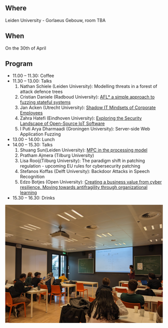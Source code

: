 ## Where

Leiden University - Gorlaeus Gebouw, room TBA 

## When

On the 30th of April 

## Program
-	11.00 – 11.30: Coffee 
-	11.30 – 13.00: Talks
	1.  Nathan Schiele (Leiden University): Modelling threats in a forest of attack defence trees
	2.  Cristian Daniele (Radboud University): [AFL* a simple approach to fuzzing stateful systems](../Slides/2024%20April/%20AFL*%20a%20simple%20approach%20to%20fuzzing%20stateful%20systems.pdf)
	3.  Jan Acken (Utrecht University): [Shadow IT Mindsets of Corporate Employees](../Slides/2024%20April/Shadow%20IT%20Mindsets%20of%20Corportate%20Employees.pdf)
	4.  Zahra Hatefi (Eindhoven University): [Exploring the Security Landscape of Open-Source IoT Software](../Slides/2024%20April/Exploring%20the%20Security%20Landscape%20of%20Open-Source%20IoT%20Software%20on%20GitHub.pdf)
	5.  I Puti Arya Dharmaadi (Groningen University): Server-side Web Application Fuzzing
-	13.00 – 14.00: Lunch 
-	14.00 – 15.30: Talks
	1. Shuang Sun(Leiden University): [MPC in the processing model](../Slides/2024%20April/MPC%20in%20the%20Preprocessing%20Model.pdf)
	2. Pratham Ajmera (Tilburg University)
	3. Lisa Rooij(Tilburg University): The paradigm shift in patching regulation - upcoming EU rules for cybersecurity patching
	4. Stefanos Koffas (Delft University): Backdoor Attacks in Speech Recognition
	5. Edzo Botjes (Open University): [Creating a business value from cyber resilience. Moving towards antifragility through organizational learning](../Slides/2024%20April/Cyber%20Resilience.pdf)
-	15.30 – 16.30: Drinks

![alt text](../Photos/2024-April.jpg)